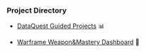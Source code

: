 ### Project Directory

* [DataQuest Guided Projects](dataquest_projects) 📊

* [Warframe Weapon&Mastery Dashboard](/warframe_weapon_dashboard) 👾

